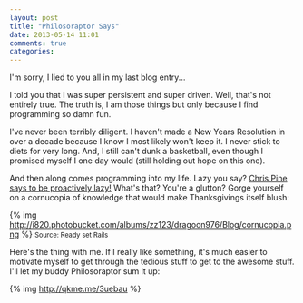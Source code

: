 ```yaml
---
layout: post
title: "Philosoraptor Says"
date: 2013-05-14 11:01
comments: true
categories: 
---
```


I'm sorry, I lied to you all in my last blog entry...<!-- more-->

I told you that I was super persistent and super driven. Well, that's not entirely true. The truth is, I am those things but only because I find programming so damn fun.

I've never been terribly diligent. I haven't made a New Years Resolution in over a decade because I know I most likely won't keep it. I never stick to diets for very long. And, I still can't dunk a basketball, even though I promised myself I one day would (still holding out hope on this one).

And then along comes programming into my life. Lazy you say? [Chris Pine says to be proactively lazy!](http://pragprog.com/book/ltp2/learn-to-program) What's that? You're a glutton? Gorge yourself on a cornucopia of knowledge that would make Thanksgivings itself blush:  

{% img http://i820.photobucket.com/albums/zz123/dragoon976/Blog/cornucopia.png %}
<small>Source: Ready set Rails</small>

Here's the thing with me. If I really like something, it's much easier to motivate myself to get through the tedious stuff to get to the awesome stuff. I'll let my buddy Philosoraptor sum it up:

{% img http://qkme.me/3uebau %}